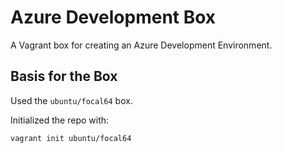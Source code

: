 # Azure Development Box

A Vagrant box for creating an Azure Development Environment.

## Basis for the Box

Used the `ubuntu/focal64` box.

Initialized the repo with:

```bash
vagrant init ubuntu/focal64
```

